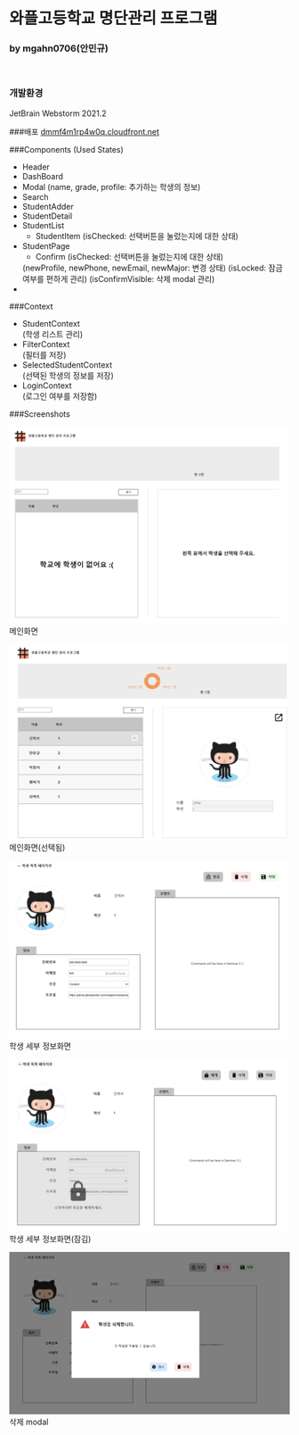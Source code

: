 # 와플고등학교 명단관리 프로그램
### by mgahn0706(안민규)

<br>

### 개발환경
JetBrain Webstorm  2021.2 <br>

###배포
<a href="https://dmmf4m1rp4w0q.cloudfront.net">dmmf4m1rp4w0q.cloudfront.net</a>

###Components (Used States)
<ul> 
    <li> Header </li>
    <li> DashBoard </li>
    <li> Modal (name, grade, profile: 추가하는 학생의 정보)</li>
    <li> Search</li>
    <li> StudentAdder</li>
    <li> StudentDetail</li>
    <li> StudentList
        <ul>
            <li>StudentItem (isChecked: 선택버튼을 눌렀는지에 대한 상태)</li>
        </ul>
    </li>
    <li> StudentPage
<ul>
            <li>Confirm (isChecked: 선택버튼을 눌렀는지에 대한 상태)</li>
        </ul></li> (newProfile, newPhone, newEmail, newMajor: 변경 상태)
(isLocked: 잠금 여부를 편하게 관리)
(isConfirmVisible: 삭제 modal 관리)
<li> </li>

</ul>

###Context

<ul>
    <li>StudentContext</li> (학생 리스트 관리)
    <li>FilterContext</li> (필터를 저장)
    <li>SelectedStudentContext</li> (선택된 학생의 정보를 저장)
    <li>LoginContext</li> (로그인 여부를 저장함)
</ul>




###Screenshots

![screenshot](./img/screenshot1.png)
메인화면

![screenshot](./img/screenshot(selected).png)
메인화면(선택됨)

![screenshot](./img/detail.PNG)
학생 세부 정보화면

![screenshot](./img/locked.PNG)
학생 세부 정보화면(잠김)

![screenshot](./img/delete.PNG)
삭제 modal





